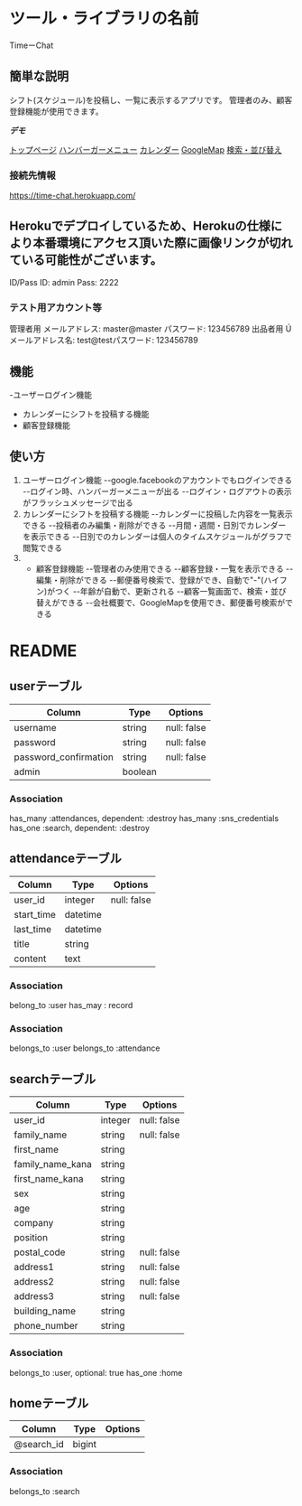 # ツール・ライブラリの名前

TimeーChat

## 簡単な説明

シフト(スケジュール)を投稿し、一覧に表示するアプリです。
管理者のみ、顧客登録機能が使用できます。

***デモ***

[トップページ](https://i.gyazo.com/4367d1f3941d24472a414cd73c32275f.jpg)
[ハンバーガーメニュー](https://i.gyazo.com/f452428f953dc0e8a543a62019f30eb7.jpg)
[カレンダー](https://gyazo.com/c0d0a5d71818cde7d37149cf40ad02ba)
[GoogleMap](https://i.gyazo.com/c63291d9c4955085c088e7f6aaea7e66.mp4)
[検索・並び替え](https://i.gyazo.com/c4c9be71b09f7c814eca353219ee1795.mp4)

### 接続先情報
https://time-chat.herokuapp.com/
## Herokuでデプロイしているため、Herokuの仕様により本番環境にアクセス頂いた際に画像リンクが切れている可能性がございます。
ID/Pass
ID: admin
Pass: 2222
 ### テスト用アカウント等
管理者用
メールアドレス: master@master
パスワード: 123456789
出品者用
Úメールアドレス名: test@testパスワード: 123456789


## 機能
-ユーザーログイン機能
- カレンダーにシフトを投稿する機能
- 顧客登録機能

## 使い方

1. ユーザーログイン機能
    --google.facebookのアカウントでもログインできる
    --ログイン時、ハンバーガーメニューが出る
    --ログイン・ログアウトの表示がフラッシュメッセージで出る
2. カレンダーにシフトを投稿する機能
    --カレンダーに投稿した内容を一覧表示できる
    --投稿者のみ編集・削除ができる
    --月間・週間・日別でカレンダーを表示できる
    --日別でのカレンダーは個人のタイムスケジュールがグラフで閲覧できる
3. - 顧客登録機能
    --管理者のみ使用できる
    --顧客登録・一覧を表示できる
    --編集・削除ができる
    --郵便番号検索で、登録ができ、自動で"-"(ハイフン)がつく
    --年齢が自動で、更新される
    --顧客一覧画面で、検索・並び替えができる
    --会社概要で、GoogleMapを使用でき、郵便番号検索ができる

# README

## userテーブル
| Column               | Type   | Options     |
| -------------------- | ------ | ----------- |
| username             | string | null: false |
| password             | string | null: false |
| password_confirmation| string | null: false |
| admin                | boolean|             |

### Association
has_many :attendances, dependent: :destroy
has_many :sns_credentials
has_one :search, dependent: :destroy

## attendanceテーブル
| Column               | Type    | Options     |
| -------------------- | ------- | ----------- |
| user_id              | integer | null: false |
| start_time           | datetime|             |
| last_time            | datetime|             |
| title                | string  |             |
| content              | text    |             |

### Association
belong_to :user
has_may : record

### Association
 belongs_to :user
 belongs_to :attendance


## searchテーブル
| Column               | Type   | Options     |
| -------------------- | ------ | ----------- |
| user_id              | integer| null: false |
| family_name          | string | null: false |
| first_name           | string |             |
| family_name_kana     | string |             |
| first_name_kana      | string |             |
| sex                  | string |             |
| age                  | string |             |
| company              | string |             |
| position             | string |             |
| postal_code          | string | null: false |
| address1             | string | null: false |
| address2             | string | null: false |
| address3             | string | null: false |
| building_name        | string |             |
| phone_number         | string |             |

### Association
 belongs_to :user, optional: true
has_one :home


## homeテーブル
| Column               | Type   | Options     |
| -------------------- | ------ | ----------- |
| @search_id           | bigint |             |
### Association
  belongs_to :search

